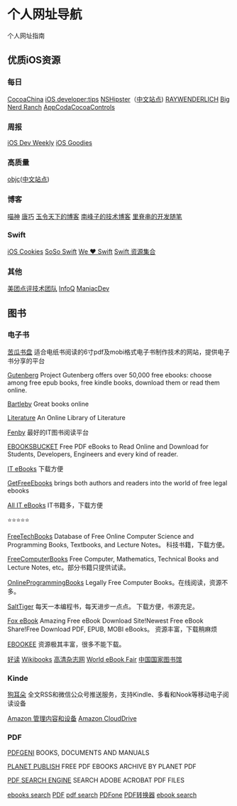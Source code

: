 # 个人网址导航
个人网址指南



## 优质iOS资源

### 每日

[CocoaChina](http://www.cocoachina.com/)		[iOS developer:tips](http://iosdevelopertips.com/)		[NSHipster](http://nshipster.com/)（[中文站点](http://nshipster.cn/))		[RAYWENDERLICH](https://www.raywenderlich.com/)			[Big Nerd Ranch](https://www.bignerdranch.com/blog/)			[AppCoda](http://www.appcoda.com/)[CocoaControls](https://www.cocoacontrols.com/)



### 周报
[iOS Dev Weekly](https://iosdevweekly.com/)		[iOS Goodies](http://ios-goodies.com/)



### 高质量

[objc](https://www.objc.io/)([中文站点](https://www.objccn.io/))



### 博客

[喵神](https://onevcat.com/#blog)		[唐巧](http://blog.devtang.com/)		[玉令天下的博客](http://yulingtianxia.com/)		[南峰子的技术博客](http://southpeak.github.io/)		[里脊串的开发随笔](http://adad184.com/)



### Swift

[iOS Cookies](http://www.ioscookies.com/) 		[SoSo Swift](http://www.sososwift.com/)		[We ❤ Swift](http://www.weheartswift.com/)		[Swift 资源集合](https://swift.zeef.com/robin.eggenkamp)



### 其他

[美团点评技术团队](http://tech.meituan.com/)		[InfoQ](http://www.infoq.com/cn/)		[ManiacDev](https://maniacdev.com/)





## 图书

### 电子书

[苦瓜书盘](http://kgbook.com/) 		适合电纸书阅读的6寸pdf及mobi格式电子书制作技术的网站，提供电子书分享的平台



[Gutenberg](http://www.gutenberg.org/)		Project Gutenberg offers over 50,000 free ebooks: choose among free epub books, free kindle books, download them or read them online.



[Bartleby](http://www.bartleby.com/)		Great books online



[Literature](http://literature.org/)		An Online Library of Literature



[Fenby](http://www.fenby.com/)		最好的IT图书阅读平台



[EBOOKSBUCKET](http://www.ebooksbucket.com/)		Free PDF eBooks to Read Online and Download for Students, Developers, Engineers and every kind of reader.



[IT eBooks](http://it-ebooks.info/)		下载方便



[GetFreeEbooks](http://www.getfreeebooks.com/)		brings both authors and readers into the world of free legal ebooks



[All IT eBooks](http://www.allitebooks.com/)		IT书籍多，下载方便

⭐️⭐️⭐️⭐️⭐️



[FreeTechBooks](http://www.freetechbooks.com/)		Database of Free Online Computer Science and Programming Books, Textbooks, and Lecture Notes。		科技书籍，下载方便。



[FreeComputerBooks](http://www.freetechbooks.com/)		Free Computer, Mathematics, Technical Books and Lecture Notes, etc。部分书籍只提供试读。



[OnlineProgrammingBooks](http://www.freetechbooks.com/)		Legally Free Computer Books。在线阅读，资源不多。



[SaltTiger](http://www.salttiger.com/)		每天一本编程书，每天进步一点点。		下载方便，书源充足。



[Fox eBook](http://www.foxebook.net/)		Amazing Free eBook Download Site!Newest Free eBook Share!Free Download PDF, EPUB, MOBI eBooks。		资源丰富，下载稍麻烦



[EBOOKEE](http://www.ebookee.net/)		资源极其丰富，很多不能下载。



[好读](http://haodoo.net/)		[Wikibooks](https://en.wikibooks.org/wiki/Main_Page)		[高清杂志网](http://www.gqzzw.com/)		[World eBook Fair](http://worldebookfair.com/)		[中国国家图书馆](http://www.nlc.gov.cn/)		



### Kinde

[狗耳朵](http://www.dogear.cn)  全文RSS和微信公众号推送服务，支持Kindle、多看和Nook等移动电子阅读设备



[Amazon 管理内容和设备](https://www.amazon.cn/gp/digital/fiona/manage/ref=sv_kinc_14)      		[Amazon CloudDrive](https://www.amazon.cn/clouddrive/)



### PDF



[PDFGENI](http://www.pdfgeni.net/)		 BOOKS, DOCUMENTS AND MANUALS



[PLANET PUBLISH](http://www.planetpublish.com/)  FREE PDF EBOOKS ARCHIVE BY PLANET PDF



[PDF SEARCH ENGINE](http://www.pdfsearchengine.org/)  SEARCH ADOBE ACROBAT PDF FILES



[ebooks search](http://ebooks-search-engine.com/)		 [PDF](http://pdf.rapid4me.com/) 		[pdf search](http://www.pdf-searcher.com/)  		    [PDFone](http://pdfone.com/)		 [PDF转换器](http://www.pdfdo.com/)		[ebook search](http://www.ebook-search-engine.net/)  